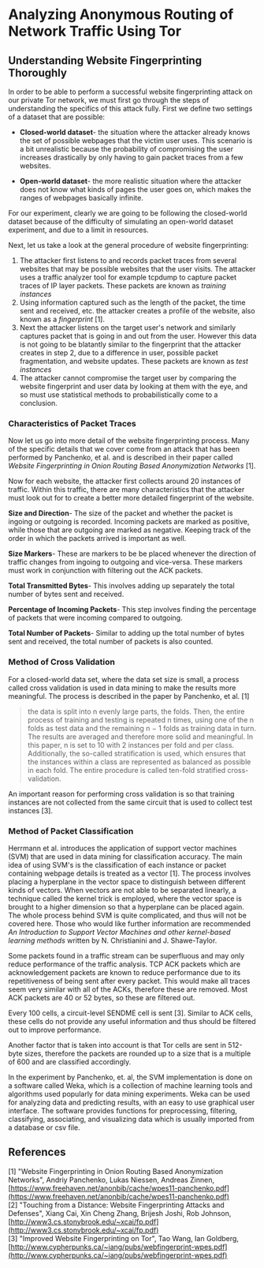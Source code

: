 # Analyzing Anonymous Routing of Network Traffic Using Tor

## Understanding Website Fingerprinting Thoroughly

In order to be able to perform a successful website fingerprinting attack on our
private Tor network, we must first go through the steps of understanding the
specifics of this attack fully. First we define two settings of a dataset that
are possible:

* __Closed-world dataset__- the situation where the attacker already knows the set
of possible webpages that the victim user uses. This scenario is a bit unrealistic
because the probability of compromising the user increases drastically by only
having to gain packet traces from a few websites.

* __Open-world dataset__- the more realistic situation where the attacker does not
know what kinds of pages the user goes on, which makes the ranges of webpages basically
infinite.

For our experiment, clearly we are going to be following the closed-world dataset
because of the difficulty of simulating an open-world dataset experiment, and due
to a limit in resources.

Next, let us take a look at the general procedure of website fingerprinting:

1. The attacker first listens to and records packet traces from several websites that
may be possible websites that the user visits. The attacker uses a traffic analyzer
tool for example tcpdump to capture packet traces of IP layer packets. These packets
are known as _training instances_
2. Using information captured such as the length of the packet, the time sent and
received, etc. the attacker creates a profile of the website, also known as a _fingerprint_ [1].
3. Next the attacker listens on the target user's network and similarly captures
packet that is going in and out from the user. However this data is not going to
be blatantly similar to the fingerprint that the attacker creates in step 2, due
to a difference in user, possible packet fragmentation, and website updates. These
packets are known as _test instances_
4. The attacker cannot compromise the target user by comparing the website fingerprint
and user data by looking at them with the eye, and so must use statistical methods
to probabilistically come to a conclusion.

### Characteristics of Packet Traces

Now let us go into more detail of the website fingerprinting process. Many of the
specific details that we cover come from an attack that has been performed by
Panchenko, et al. and is described in their paper called _Website Fingerprinting
in Onion Routing Based Anonymization Networks_ [1].

Now for each website, the attacker first collects around 20 instances of traffic.
Within this traffic, there are many characteristics that the attacker must look
out for to create a better more detailed fingerprint of the website.

__Size and Direction__- The size of the packet and whether the packet is ingoing or outgoing
is recorded. Incoming packets are marked as positive, while those that are outgoing
are marked as negative. Keeping track of the order in which the packets arrived
is important as well.

__Size Markers__- These are markers to be be placed whenever the direction of
traffic changes from ingoing to outgoing and vice-versa. These markers must work
in conjunction with filtering out the ACK packets.

__Total Transmitted Bytes__- This involves adding up separately the total number of
bytes sent and received.

__Percentage of Incoming Packets__- This step involves finding the percentage of
packets that were incoming compared to outgoing.

__Total Number of Packets__- Similar to adding up the total number of bytes sent
and received, the total number of packets is also counted.

### Method of Cross Validation

For a closed-world data set, where the data set size is small, a process called
cross validation is used in data mining to make the results more meaningful.
The process is described in the paper by Panchenko, et al. [1]

>  the data is split into n evenly large parts, the folds. Then, the entire process
of training and testing is repeated n times, using one of the n folds as test data
and the remaining n − 1 folds as training data in turn. The results are averaged
and therefore more solid and meaningful. In this paper, n is set to 10 with 2
instances per fold and per class. Additionally, the so-called stratification is
used, which ensures that the instances within a class are represented as balanced
as possible in each fold. The entire procedure is called ten-fold stratified
cross-validation.

An important reason for performing cross validation is so that training instances
are not collected from the same circuit that is used to collect test instances [3].

### Method of Packet Classification

Herrmann et al. introduces the application of support vector machines (SVM) that
are used in data mining for classification accuracy. The main idea of using SVM's
is the classification of each instance or packet containing webpage details is
treated as a vector [1]. The process involves placing a hyperplane in the vector
space to distinguish between different kinds of vectors. When vectors are not
able to be separated linearly, a technique called the kernel trick is employed,
where the vector space is brought to a higher dimension so that a hyperplane
can be placed again. The whole process behind SVM is quite complicated, and
thus will not be covered here. Those who would like further information are
recommended _An Introduction to Support Vector Machines and other kernel-based
learning methods_ written by N. Christianini and J. Shawe-Taylor.

Some packets found in a traffic stream can be superfluous and may only reduce
performance of the traffic analysis. TCP ACK packets which are acknowledgement
packets are known to reduce performance due to its repetitiveness of being sent
after every packet. This would make all traces seem very similar with all of the
ACKs, therefore these are removed. Most ACK packets are 40 or 52 bytes, so these
are filtered out.

Every 100 cells, a circuit-level SENDME cell is sent [3]. Similar to ACK cells,
these cells do not provide any useful information and thus should be filtered
out to improve performance.

Another factor that is taken into account is that Tor cells are sent in 512-byte
sizes, therefore the packets are rounded up to a size that is a multiple of 600
and are classified accordingly.

In the experiment by Panchenko, et. al, the SVM implementation is done on a
software called Weka, which is a collection of machine learning tools and algorithms
used popularly for data mining experiments. Weka can be used for analyzing data
and predicting results, with an easy to use graphical user interface. The software
provides functions for preprocessing, filtering, classifying, associating, and
visualizing data which is usually imported from a database or csv file.





## References

[1] "Website Fingerprinting in Onion Routing Based Anonymization Networks",
Andriy Panchenko, Lukas Niessen, Andreas Zinnen, [https://www.freehaven.net/anonbib/cache/wpes11-panchenko.pdf](https://www.freehaven.net/anonbib/cache/wpes11-panchenko.pdf)  
[2] "Touching from a Distance: Website Fingerprinting Attacks and Defenses", Xiang
Cai, Xin Cheng Zhang, Brijesh Joshi, Rob Johnson, [http://www3.cs.stonybrook.edu/~xcai/fp.pdf](http://www3.cs.stonybrook.edu/~xcai/fp.pdf)  
[3] "Improved Website Fingerprinting on Tor", Tao Wang, Ian Goldberg, [http://www.cypherpunks.ca/~iang/pubs/webfingerprint-wpes.pdf](http://www.cypherpunks.ca/~iang/pubs/webfingerprint-wpes.pdf)  
